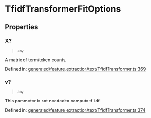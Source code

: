 # TfidfTransformerFitOptions

## Properties

### X?

> `any`

A matrix of term/token counts.

Defined in:  [generated/feature\_extraction/text/TfidfTransformer.ts:369](https://github.com/transitive-bullshit/scikit-learn-ts/blob/122b3c0/packages/sklearn/src/generated/feature_extraction/text/TfidfTransformer.ts#L369)

### y?

> `any`

This parameter is not needed to compute tf-idf.

Defined in:  [generated/feature\_extraction/text/TfidfTransformer.ts:374](https://github.com/transitive-bullshit/scikit-learn-ts/blob/122b3c0/packages/sklearn/src/generated/feature_extraction/text/TfidfTransformer.ts#L374)

